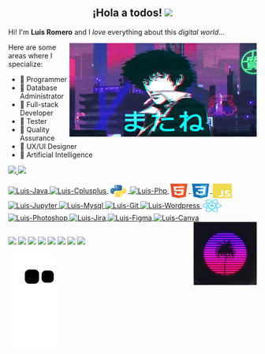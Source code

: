 <h2 align="center"> ¡Hola a todos!  <img src="https://media.giphy.com/media/hvRJCLFzcasrR4ia7z/giphy.gif" width="25px"></h2>

Hi! I'm **Luis Romero** and I _love_ everything about this _digital world_...

<img align="right" alt="GIF" src="https://github.com/LuisRomero19/LuisRomero19/blob/main/Gifts/vaporwave-cowboy.gif" width="380" height="190" />
Here are some areas where I specialize:

- 🔮 Programmer
- 🔮 Database Administrator
- 🔮 Full-stack Developer
- 🔮 Tester
- 🔮 Quality Assurance
- 🔮 UX/UI Designer
- 🔮 Artificial Intelligence

<div>
  <a href="https://github.com/LuisRomero19">
  <img height="152.2em" src="https://github-readme-stats.vercel.app/api?username=LuisRomero19&show_icons=true&theme=synthwave&include_all_commits=true&count_private=true"/>
  <img height="152.2em" src="https://github-readme-stats.vercel.app/api/top-langs/?username=LuisRomero19&layout=compact&langs_count=7&theme=synthwave"/>
</div>
 <div style="display: inline_block"><br>
  <img align="center" alt="Luis-Java" height="30" width="40" src="https://cdn.jsdelivr.net/gh/devicons/devicon/icons/java/java-original.svg"> 
  <img align="center" alt="Luis-Cplusplus" height="30" width="40" src="https://cdn.jsdelivr.net/gh/devicons/devicon/icons/cplusplus/cplusplus-original.svg"> 
  <img align="center" alt="Luis-Python" height="30" width="40" src="https://raw.githubusercontent.com/devicons/devicon/master/icons/python/python-original.svg">
  <img align="center" alt="Luis-Php" height="30" width="40" src="https://cdn.jsdelivr.net/gh/devicons/devicon/icons/php/php-original.svg">
  <img align="center" alt="Luis-HTML" height="30" width="40" src="https://raw.githubusercontent.com/devicons/devicon/master/icons/html5/html5-original.svg">
  <img align="center" alt="Luis-CSS" height="30" width="40" src="https://raw.githubusercontent.com/devicons/devicon/master/icons/css3/css3-original.svg">    
  <img align="center" alt="Luis-Js" height="30" width="40" src="https://raw.githubusercontent.com/devicons/devicon/master/icons/javascript/javascript-plain.svg">
  <img align="center" alt="Luis-Jupyter" height="30" width="40" src="https://cdn.jsdelivr.net/gh/devicons/devicon/icons/jupyter/jupyter-original-wordmark.svg">
  <img align="center" alt="Luis-Mysql" height="30" width="40" src="https://cdn.jsdelivr.net/gh/devicons/devicon/icons/mysql/mysql-original.svg">
  <img align="center" alt="Luis-Git" height="30" width="40" src="https://cdn.jsdelivr.net/gh/devicons/devicon/icons/git/git-original.svg"> 
  <img align="center" alt="Luis-Wordpress" height="30" width="40" src="https://cdn.jsdelivr.net/gh/devicons/devicon/icons/wordpress/wordpress-plain.svg">   
  <img align="center" alt="Luis-React" height="30" width="40" src="https://raw.githubusercontent.com/devicons/devicon/master/icons/react/react-original.svg">
  <img align="center" alt="Luis-Photoshop" height="30" width="40" src="https://cdn.jsdelivr.net/gh/devicons/devicon/icons/photoshop/photoshop-line.svg">
  <img align="center" alt="Luis-Jira" height="30" width="40" src="https://cdn.jsdelivr.net/gh/devicons/devicon/icons/jira/jira-original.svg">
  <img align="center" alt="Luis-Figma" height="30" width="40" src="https://cdn.jsdelivr.net/gh/devicons/devicon/icons/figma/figma-original.svg">
  <img align="center" alt="Luis-Canva" height="30" width="40" src="https://cdn.jsdelivr.net/gh/devicons/devicon/icons/canva/canva-original.svg"> 
   
  <img align="right" alt="Luis-logo" src="https://github.com/LuisRomero19/LuisRomero19/blob/main/Gifts/vaporwave.gif">
</div>
  
  ##
 
<div> 
  <a href = "mailto:luis.romerosm19@gmail.com"><img src="https://img.shields.io/badge/-Gmail-%23333?style=for-the-badge&logo=gmail&logoColor=white" target="_blank"></a>
  <a href = ""><img src="https://img.shields.io/badge/LinkedIn-0077B5?style=for-the-badge&logo=linkedin&logoColor=white" target="_blank"></a>
  <a href="https://www.instagram.com/luisromero.doc/" target="_blank"><img src="https://img.shields.io/badge/-Instagram-%23E4405F?style=for-the-badge&logo=instagram&logoColor=white" target="_blank"></a>
  <a href = "https://www.facebook.com/profile.php?id=100001067784463"><img src="https://img.shields.io/badge/Facebook-1877F2?style=for-the-badge&logo=facebook&logoColor=white" target="_blank"></a>
  <a href="https://www.youtube.com/channel/UCGYagh0vHwYtoDHDOqbhlJA" target="_blank"><img src="https://img.shields.io/badge/YouTube-FF0000?style=for-the-badge&logo=youtube&logoColor=white" target="_blank"></a>  
 	<a href="https://www.twitch.tv/drluisboss" target="_blank"><img src="https://img.shields.io/badge/Twitch-9146FF?style=for-the-badge&logo=twitch&logoColor=white" target="_blank"></a> 
  <a href="https://open.spotify.com/user/12130238718" target="_blank"><img src="https://img.shields.io/badge/Spotify-1ED760?&style=for-the-badge&logo=spotify&logoColor=white" target="_blank"></a>
   <a href="https://steamcommunity.com/id/-PATD-/" target="_blank"><img src="https://img.shields.io/badge/Steam-000000?style=for-the-badge&logo=steam&logoColor=white" target="_blank"></a>
   
  ![Snake animation](https://github.com/rafaballerini/rafaballerini/blob/output/github-contribution-grid-snake.svg)
 
</div>
